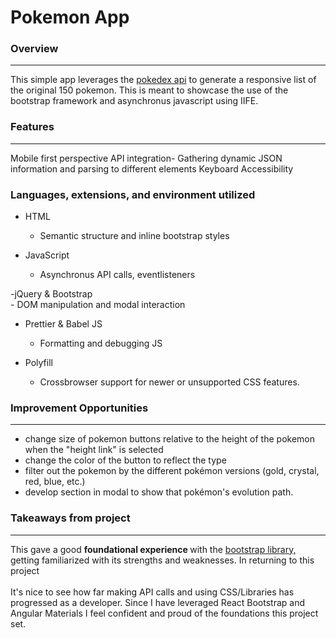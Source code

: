 # Pokemon App

### Overview
---
This simple app leverages the [pokedex api](https://pokedexapi.com/) to generate a responsive list of the original 150 pokemon. 
This is meant to showcase the use of the bootstrap framework and asynchronus javascript using IIFE. 

### Features
---
Mobile first perspective
API integration- Gathering dynamic JSON information and parsing to different elements 
Keyboard Accessibility

    

### Languages, extensions, and environment utilized
- HTML
     - Semantic structure and inline bootstrap styles

- JavaScript
    - Asynchronus API calls, eventlisteners

-jQuery & Bootstrap   
    - DOM manipulation and modal interaction


- Prettier & Babel JS
    - Formatting and debugging JS

- Polyfill 
    - Crossbrowser support for newer or unsupported CSS features.


### Improvement Opportunities
---
* change size of pokemon buttons relative to the height of the pokemon when the "height link" is selected
* change the color of the button to reflect the type
* filter out the pokemon by the different pokémon versions (gold, crystal, red, blue, etc.)
* develop section in modal to show that pokémon's evolution path.

### Takeaways from project
---
This gave a good <b>foundational experience </b> with the  <u>bootstrap library,</u> getting familiarized with its strengths and weaknesses. In returning to this project 
<br>
<br>
It's nice to see how far making API calls and using CSS/Libraries has progressed as a developer. Since I have leveraged React Bootstrap and Angular Materials I
feel confident and proud of the foundations this project set.
